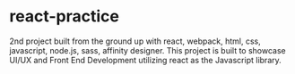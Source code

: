 # react-practice
2nd project built from the ground up with react, webpack, html, css, javascript, node.js, sass, affinity designer. This project is built to showcase UI/UX and Front End Development utilizing react as the Javascript library.  
